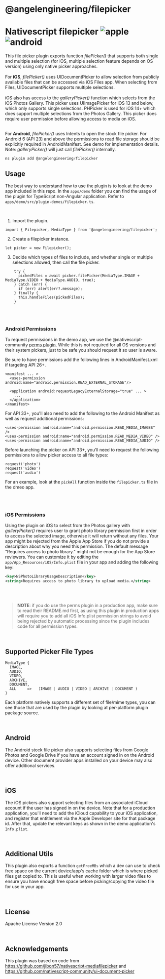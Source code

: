 # @angelengineering/filepicker

# Nativescript filepicker ![apple](https://cdn3.iconfinder.com/data/icons/picons-social/57/16-apple-32.png) ![android](https://cdn4.iconfinder.com/data/icons/logos-3/228/android-32.png)

This file picker plugin exports function _filePicker()_ that supports both single and multiple selection (for iOS, multiple selection feature depends on OS version) using only native picker approaches.<br>
<br />For **iOS**, _filePicker()_ uses UIDocumentPicker to allow selection from publicly available files that can be accessed via iOS Files app. When selecting from Files, UIDocumentPicker supports multiple selections. <br> <br> iOS also has access to the _galleryPicker()_ function which selects from the iOS Photos Gallery. This picker uses UIImagePicker for iOS 13 and below, which only supports single selections. PHPicker is used for iOS 14+ which does support multiple selections from the Photos Gallery. This picker does require user permission before allowing access to media on iOS.

<br />For **Android**, _filePicker()_ uses Intents to open the stock file picker. For Android 6 (API 23) and above the permissions to read file storage should be explicitly required in AndroidManifest. See demo for implementation details. Note: _galleryPicker()_ will just call _filePicker()_ internally.

```javascript
ns plugin add @angelengineering/filepicker
```

## Usage

The best way to understand how to use the plugin is to look at the demo app included in this repo.
In the `apps/demo` folder you can find the usage of the plugin for TypeScript non-Angular application. Refer to `apps/demo/src/plugin-demos/filepicker.ts`.

<br>

1. Import the plugin. 

```
import { Filepicker, MediaType } from '@angelengineering/filepicker';
```

2. Create a filepicker instance.

```
let picker = new Filepicker();
```

3. Decide which types of files to include, and whether single or multiple selections allowed, then call the file picker.

```
    try {
      pickedFiles = await picker.filePicker(MediaType.IMAGE + MediaType.VIDEO + MediaType.AUDIO, true);
    } catch (err) {
      if (err) alert(err?.message);
    } finally {
      this.handleFiles(pickedFiles);
    }
```
<br><br>
### Android Permissions

To request permissions in the demo app, we use the @nativescript-community [perms plugin](https://github.com/nativescript-community/perms). While this is not required for all OS versions and their system pickers, just to be safe you should request it so user is aware.

Be sure to have permissions add the following lines in AndroidManifest.xml if targeting API 26+.

```
<manifest ... >
  <uses-permission android:name="android.permission.READ_EXTERNAL_STORAGE"/>

  <application android:requestLegacyExternalStorage="true" ... >
    ...
  </application>
</manifest>
```

For API 33+, you'll also need to add the following to the Android Manifest as well as request additional permissions:

```
<uses-permission android:name="android.permission.READ_MEDIA_IMAGES" />
<uses-permission android:name="android.permission.READ_MEDIA_VIDEO" />
<uses-permission android:name="android.permission.READ_MEDIA_AUDIO" />
```

Before launching the picker on API 33+, you'll need to request the following permissions to allow picker access to all file types:

```
request('photo')
request('video')
request('audio')
```

For an example, look at the `pickAll` function inside the `filepicker.ts` file in the dmeo app.

<br><br>
### iOS Permissions

Using the plugin on iOS to select from the Photos gallery with _galleryPicker()_ requires user to grant photo library permission first in order to access the selected image, otherwise it will return without any files. Your app might be rejected from the Apple App Store if you do not provide a description about why you need this permission. The default message "Requires access to photo library." might not be enough for the App Store reviewers. You can customize it by editing the `app/App_Resources/iOS/Info.plist` file in your app and adding the following key:

```xml
<key>NSPhotoLibraryUsageDescription</key>
<string>Requires access to photo library to upload media.</string>
```
<br><br>

> **NOTE**: if you do use the perms plugin in a production app, make sure to read their README.md first, as using this plugin in production apps will require you to add all iOS Info.plist permission strings to avoid being rejected by automatic processing since the plugin includes code for all permission types.

<br>

## Supported Picker File Types

```
MediaType {
  IMAGE,
  AUDIO,
  VIDEO,
  ARCHIVE,
  DOCUMENT,
  ALL     =>   (IMAGE | AUDIO | VIDEO | ARCHIVE | DOCUMENT )
}
```
Each platform natively supports a different set of file/mime types, you can see those that are used by the plugin by looking at per-platform plugin package source. 

<br>

## Android

The Android stock file picker also supports selecting files from Google Photos and Google Drive if you have an account signed in on the Android device. Other document provider apps installed on your device may also offer additional services.

<br>

## iOS

The iOS pickers also support selecting files from an associated iCloud account if the user has signed in on the device. Note that for a production application, you'll need to add the iCloud capability to your iOS application, and register that entitlement via the Apple Developer site for that package id. After that, update the relevant keys as shown in the demo application's `Info.plist`.

<br>

## Additional Utils

This plugin also exports a function `getFreeMBs` which a dev can use to check free space on the current device/app's cache folder which is where picked files get copied to. This is useful when working with larger video files to ensure you have enough free space before picking/copying the video file for use in your app.

<br>

## License

Apache License Version 2.0 

<br>

## Acknowledgements
This plugin was based on code from https://github.com/jibon57/nativescript-mediafilepicker and https://github.com/nativescript-community/ui-document-picker
